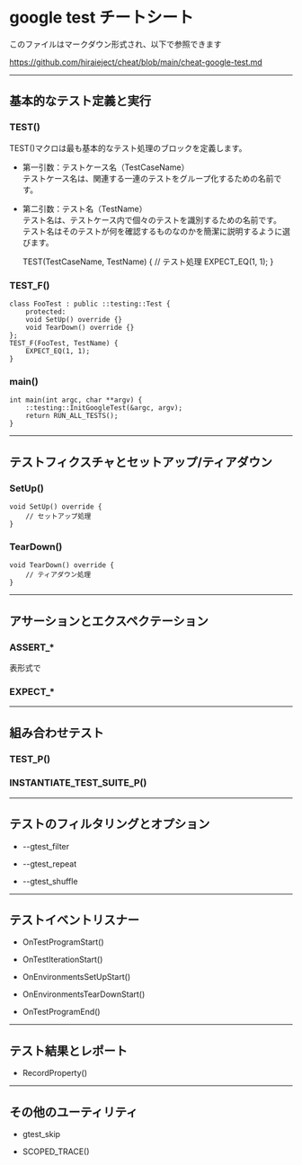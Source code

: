 
# google test チートシート

このファイルはマークダウン形式され、以下で参照できます

https://github.com/hiraieject/cheat/blob/main/cheat-google-test.md

----
## 基本的なテスト定義と実行

### TEST()

TEST()マクロは最も基本的なテスト処理のブロックを定義します。

- 第一引数：テストケース名（TestCaseName）  
  テストケース名は、関連する一連のテストをグループ化するための名前です。

- 第二引数：テスト名（TestName）  
  テスト名は、テストケース内で個々のテストを識別するための名前です。  
  テスト名はそのテストが何を確認するものなのかを簡潔に説明するように選びます。

     TEST(TestCaseName, TestName) {
        // テスト処理
        EXPECT_EQ(1, 1);
    }

### TEST_F()

    class FooTest : public ::testing::Test {
        protected:
        void SetUp() override {}
        void TearDown() override {}
    };
    TEST_F(FooTest, TestName) {
        EXPECT_EQ(1, 1);
    }


### main()

    int main(int argc, char **argv) {
        ::testing::InitGoogleTest(&argc, argv);
        return RUN_ALL_TESTS();
    }

----
## テストフィクスチャとセットアップ/ティアダウン

### SetUp()

    void SetUp() override {
        // セットアップ処理
    }

### TearDown()

    void TearDown() override {
        // ティアダウン処理
    }

----
## アサーションとエクスペクテーション

### ASSERT_*

表形式で

### EXPECT_*

----
## 組み合わせテスト

### TEST_P()

### INSTANTIATE_TEST_SUITE_P()

----
## テストのフィルタリングとオプション

- --gtest_filter

- --gtest_repeat

- --gtest_shuffle

----
## テストイベントリスナー

- OnTestProgramStart()

- OnTestIterationStart()

- OnEnvironmentsSetUpStart()

- OnEnvironmentsTearDownStart()

- OnTestProgramEnd()

----
## テスト結果とレポート

- RecordProperty()

----
## その他のユーティリティ

- gtest_skip

- SCOPED_TRACE()
